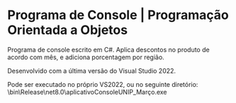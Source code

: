# Programa de Console | Programação Orientada a Objetos

Programa de console escrito em C#. Aplica descontos no produto de acordo com mês, e adiciona porcentagem por região.

Desenvolvido com a última versão do Visual Studio 2022.

Pode ser executado no próprio VS2022, ou no seguinte diretório: \bin\Release\net8.0\aplicativoConsoleUNIP_Março.exe
